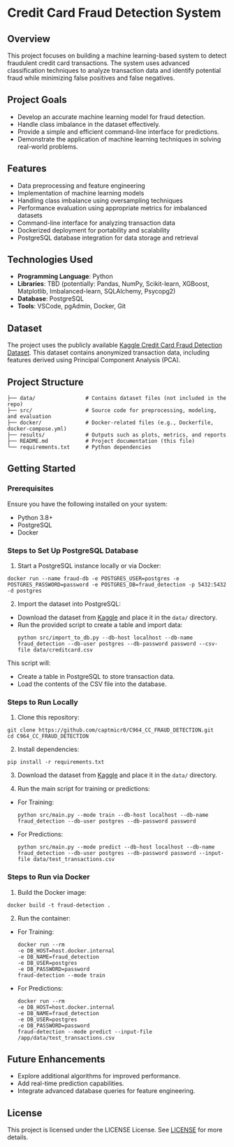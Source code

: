 # Credit Card Fraud Detection System

## Overview
This project focuses on building a machine learning-based system to detect fraudulent credit card transactions. The system uses advanced classification techniques to analyze transaction data and identify potential fraud while minimizing false positives and false negatives.

## Project Goals
- Develop an accurate machine learning model for fraud detection.
- Handle class imbalance in the dataset effectively.
- Provide a simple and efficient command-line interface for predictions.
- Demonstrate the application of machine learning techniques in solving real-world problems.

## Features
- Data preprocessing and feature engineering
- Implementation of machine learning models
- Handling class imbalance using oversampling techniques
- Performance evaluation using appropriate metrics for imbalanced datasets
- Command-line interface for analyzing transaction data
- Dockerized deployment for portability and scalability
- PostgreSQL database integration for data storage and retrieval

## Technologies Used
- **Programming Language**: Python
- **Libraries**: TBD (potentially: Pandas, NumPy, Scikit-learn, XGBoost, Matplotlib, Imbalanced-learn, SQLAlchemy, Psycopg2)
- **Database**: PostgreSQL
- **Tools**: VSCode, pgAdmin, Docker, Git

## Dataset
The project uses the publicly available [Kaggle Credit Card Fraud Detection Dataset](https://www.kaggle.com/mlg-ulb/creditcardfraud). This dataset contains anonymized transaction data, including features derived using Principal Component Analysis (PCA).

## Project Structure
```
├── data/                # Contains dataset files (not included in the repo)
├── src/                 # Source code for preprocessing, modeling, and evaluation
├── docker/              # Docker-related files (e.g., Dockerfile, docker-compose.yml)
├── results/             # Outputs such as plots, metrics, and reports
├── README.md            # Project documentation (this file)
└── requirements.txt     # Python dependencies
```

## Getting Started

### Prerequisites
Ensure you have the following installed on your system:
- Python 3.8+
- PostgreSQL
- Docker


### Steps to Set Up PostgreSQL Database
1. Start a PostgreSQL instance locally or via Docker:
```
docker run --name fraud-db -e POSTGRES_USER=postgres -e POSTGRES_PASSWORD=password -e POSTGRES_DB=fraud_detection -p 5432:5432 -d postgres
```

2. Import the dataset into PostgreSQL:
- Download the dataset from [Kaggle](https://www.kaggle.com/mlg-ulb/creditcardfraud) and place it in the `data/` directory.
- Run the provided script to create a table and import data:
  ```
  python src/import_to_db.py --db-host localhost --db-name fraud_detection --db-user postgres --db-password password --csv-file data/creditcard.csv
  ```

This script will:
- Create a table in PostgreSQL to store transaction data.
- Load the contents of the CSV file into the database.

### Steps to Run Locally
1. Clone this repository:
```
git clone https://github.com/captmicr0/C964_CC_FRAUD_DETECTION.git
cd C964_CC_FRAUD_DETECTION
```

2. Install dependencies:
```
pip install -r requirements.txt
```

3. Download the dataset from [Kaggle](https://www.kaggle.com/mlg-ulb/creditcardfraud) and place it in the `data/` directory.

4. Run the main script for training or predictions:
- For Training:
  ```
  python src/main.py --mode train --db-host localhost --db-name fraud_detection --db-user postgres --db-password password
  ```
- For Predictions:
  ```
  python src/main.py --mode predict --db-host localhost --db-name fraud_detection --db-user postgres --db-password password --input-file data/test_transactions.csv
  ```

### Steps to Run via Docker
1. Build the Docker image:
```
docker build -t fraud-detection .
```

2. Run the container:
- For Training:
  ```
  docker run --rm
  -e DB_HOST=host.docker.internal
  -e DB_NAME=fraud_detection
  -e DB_USER=postgres
  -e DB_PASSWORD=password
  fraud-detection --mode train
  ```
- For Predictions:
  ```
  docker run --rm
  -e DB_HOST=host.docker.internal
  -e DB_NAME=fraud_detection
  -e DB_USER=postgres
  -e DB_PASSWORD=password
  fraud-detection --mode predict --input-file /app/data/test_transactions.csv
  ```

## Future Enhancements
- Explore additional algorithms for improved performance.
- Add real-time prediction capabilities.
- Integrate advanced database queries for feature engineering.

## License
This project is licensed under the LICENSE License. See [LICENSE](LICENSE) for more details.
